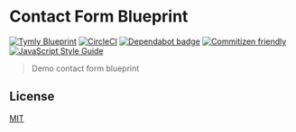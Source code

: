 # Contact Form Blueprint
[![Tymly Blueprint](https://img.shields.io/badge/tymly-blueprint-blue.svg)](https://tymly.io/)
[![CircleCI](https://circleci.com/gh/wmfs/casualty-report-blueprint.svg?style=svg&circle-token=897ba5d390a3941d9106e3172583a6a6bd03e160)](https://circleci.com/gh/wmfs/casualty-report-blueprint)
[![Dependabot badge](https://img.shields.io/badge/Dependabot-active-brightgreen.svg)](https://dependabot.com/)
[![Commitizen friendly](https://img.shields.io/badge/commitizen-friendly-brightgreen.svg)](http://commitizen.github.io/cz-cli/)
[![JavaScript Style Guide](https://img.shields.io/badge/code_style-standard-brightgreen.svg)](https://standardjs.com)


> Demo contact form blueprint


## <a name="license"></a>License

[MIT](https://github.com/wmfs/casualty-report-blueprint/blob/master/LICENSE)
